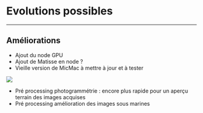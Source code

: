 <!-- .slide: data-background="#E6F7FF" -->

# Evolutions possibles <!-- .element: class="r-fit-text" -->

---
<!-- .slide: data-transition="convex-in concave-out"-->

## Améliorations

- Ajout du node GPU
- Ajout de Matisse en node ?
- Vieille version de MicMac à mettre à jour et à tester
<img src="{{asset_folder}}/odm_results.png" data-autoplay>


  * Pré processing photogrammétrie : encore plus rapide pour un aperçu terrain des images acquises
  * Pré processing amélioration des images sous marines
